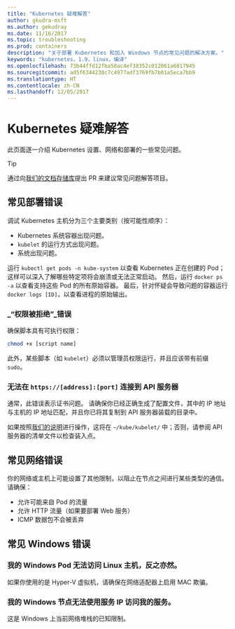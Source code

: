 ```yaml
---
title: "Kubernetes 疑难解答"
author: gkudra-msft
ms.author: gekudray
ms.date: 11/16/2017
ms.topic: troubleshooting
ms.prod: containers
description: "关于部署 Kubernetes 和加入 Windows 节点的常见问题的解决方案。"
keywords: "kubernetes，1.9，linux，编译"
ms.openlocfilehash: 73b44ffd12fba58ac4ef38352c012061a6817945
ms.sourcegitcommit: ad5f6344230c7c4977adf3769fb7b01a5eca7bb9
ms.translationtype: HT
ms.contentlocale: zh-CN
ms.lasthandoff: 12/05/2017
---
```

# <a name="troubleshooting-kubernetes"></a>Kubernetes 疑难解答 #
此页面逐一介绍 Kubernetes 设置、网络和部署的一些常见问题。

> [!tip]
> 通过向[我们的文档存储库](https://github.com/MicrosoftDocs/Virtualization-Documentation/)提出 PR 来建议常见问题解答项目。


## <a name="common-deployment-errors"></a>常见部署错误 ##
调试 Kubernetes 主机分为三个主要类别（按可能性顺序）：

  - Kubernetes 系统容器出现问题。
  - `kubelet` 的运行方式出现问题。
  - 系统出现问题。


运行 `kubectl get pods -n kube-system` 以查看 Kubernetes 正在创建的 Pod；这样可以深入了解哪些特定项将会崩溃或无法正常启动。 然后，运行 `docker ps -a` 以查看支持这些 Pod 的所有原始容器。 最后，针对怀疑会导致问题的容器运行 `docker logs [ID]`，以查看进程的原始输出。


### <a name="permission-denied-errors"></a>_“权限被拒绝”_错误 ###
确保脚本具有可执行权限：

```bash
chmod +x [script name]
```

此外，某些脚本（如 `kubelet`）必须以管理员权限运行，并且应该带有前缀 `sudo`。


### <a name="cannot-connect-to-the-api-server-at-httpsaddressport"></a>无法在 `https://[address]:[port]` 连接到 API 服务器 ###
通常，此错误表示证书问题。 请确保你已经正确生成了配置文件，其中的 IP 地址与主机的 IP 地址匹配，并且你已将其复制到 API 服务器装载的目录中。

如果按照[我们的说明](./creating-a-linux-master)进行操作，这将在 `~/kube/kubelet/` 中；否则，请参阅 API 服务器的清单文件以检查装入点。


## <a name="common-networking-errors"></a>常见网络错误 ##
你的网络或主机上可能设置了其他限制，以阻止在节点之间进行某些类型的通信。 请确保：

  - 允许可能来自 Pod 的流量
  - 允许 HTTP 流量（如果要部署 Web 服务）
  - ICMP 数据包不会被丢弃


<!-- ### My Linux node cannot ping my Windows pods ### -->

## <a name="common-windows-errors"></a>常见 Windows 错误 ##


### <a name="my-windows-pods-cannot-access-the-linux-master-or-vice-versa"></a>我的 Windows Pod 无法访问 Linux 主机，反之亦然。 ###
如果你使用的是 Hyper-V 虚拟机，请确保在网络适配器上启用 MAC 欺骗。


### <a name="my-windows-node-cannot-access-my-services-using-the-service-ip"></a>我的 Windows 节点无法使用服务 IP 访问我的服务。 ###
这是 Windows 上当前网络堆栈的已知限制。
